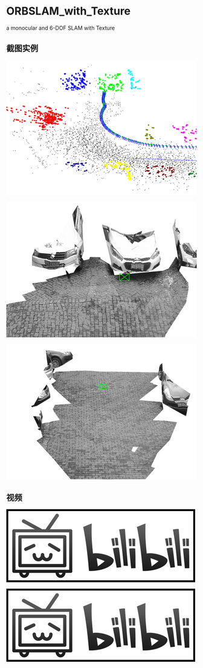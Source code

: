 # ORBSLAM_with_Texture
a monocular and 6-DOF SLAM with Texture

## 截图实例

![iamge](https://github.com/WeiHuang1994/ORBSLAM_with_Texture/blob/Picture/2019-01-02_13-53-37%E5%B1%8F%E5%B9%95%E6%88%AA%E5%9B%BE.png)

![image](https://github.com/WeiHuang1994/ORBSLAM_with_Texture/blob/Picture/2019-01-02_14-14-43%E5%B1%8F%E5%B9%95%E6%88%AA%E5%9B%BE.png)

![image](https://github.com/WeiHuang1994/ORBSLAM_with_Texture/blob/Picture/2019-01-02_14-21-22%E5%B1%8F%E5%B9%95%E6%88%AA%E5%9B%BE.png)

## 视频

[![Watch the video](https://github.com/WeiHuang1994/ORBSLAM_with_Texture/blob/Picture/bilibili-wallpaper-9.jpg)](https://www.bilibili.com/video/av45991549/)

[![Watch the video](https://github.com/WeiHuang1994/ORBSLAM_with_Texture/blob/Picture/bilibili-wallpaper-9.jpg)](https://www.bilibili.com/video/av45991855/)
